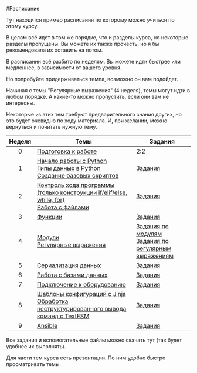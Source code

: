 #Расписание

Тут находится пример расписания по которому можно учиться по этому курсу.

В целом всё идет в том же порядке, что и разделы курса, но некоторые разделы пропущены. Вы можете их также прочесть, но я бы рекомендовала их оставить на потом.

В расписании всё разбито по неделям. Вы можете идти быстрее или медленнее, в зависимости от вашего уровня.

Но попробуйте придерживаться темпа, возможно он вам подойдет.

Начиная с темы "Регулярные выражения" (4 неделя), темы могут идти в любом порядке. А какие-то можно пропустить, если они вам не интересны.

Некоторые из этих тем требуют предварительного знания других, но это будет очевидно по ходу материала. И, при желании, можно вернуться и почитать нужную тему.

| Неделя | Темы | Задания |
| :--: | -- | -- |
| 0 | [Подготовка к работе](https://natenka.gitbooks.io/pyneng/content/chapter1/)| 2:2 |
| 1 | [Начало работы с Python](https://natenka.gitbooks.io/pyneng/content/chapter2/)<br>[Типы данных в Python](https://natenka.gitbooks.io/pyneng/content/chapter3/)<br>[Создание базовых скриптов](https://natenka.gitbooks.io/pyneng/content/chapter3a/)| [Задания](https://natenka.gitbooks.io/pyneng/content/chapter3/10_exercises.html) |
| 2 | [Контроль хода программы (только конструкции if/elif/else, while, for)](https://natenka.gitbooks.io/pyneng/content/chapter4/)<br>[Работа с файлами](https://natenka.gitbooks.io/pyneng/content/chapter5/)| [Задания](https://natenka.gitbooks.io/pyneng/content/chapter4/7_exercises.html) |
| 3 | [Функции](https://natenka.gitbooks.io/pyneng/content/chapter6/) | [Задания](https://natenka.gitbooks.io/pyneng/content/chapter6/4_exercises.html) |
| 4 | [Модули](https://natenka.gitbooks.io/pyneng/content/chapter7/)<br>[Регулярные выражения](https://natenka.gitbooks.io/pyneng/content/chapter8/) | [Задания по модулям](https://natenka.gitbooks.io/pyneng/content/chapter7/4_exercises.html)<br>[Задания по регулярным выражениям]()|
| 5 | [Сериализация данных]() | [Задания]() |
| 6 | [Работа с базами данных](https://natenka.gitbooks.io/pyneng/content/chapter11/) | [Задания]() |
| 7 | [Подключение к оборудованию]()| [Задания]() |
| 8 | [Шаблоны конфигураций с Jinja](https://natenka.gitbooks.io/pyneng/content/chapter10/)<br>[Обработка неструктурированного вывода команд с TextFSM]()| [Задания]() |
| 9 | [Ansible]() | [Задания]() |


Все задания и вспомогательные файлы можно скачать тут (так будет удобнее их выполнять).

Для части тем курса есть презентации. По ним удобно быстро просматривать темы.